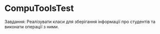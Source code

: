 # CompuToolsTest
Завдання: Реалізувати класи для зберігання інформації про студентів та виконати операції з ними.
